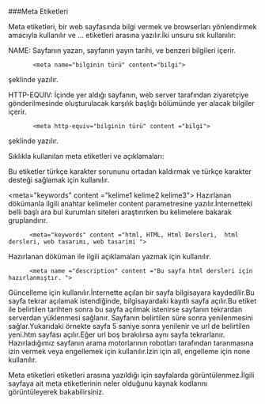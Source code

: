 ###Meta Etiketleri

Meta etiketleri, bir web sayfasında bilgi vermek ve browserları yönlendirmek amacıyla kullanılır ve <head>...</head> etiketleri arasına yazılır.İki unsuru sık kullanılır:

NAME: Sayfanın yazarı, sayfanın yayın tarihi, ve benzeri bilgileri içerir.

           <meta name="bilginin türü" content="bilgi">

şeklinde yazılır.

HTTP-EQUIV: İçinde yer aldığı sayfanın, web server tarafından ziyaretçiye gönderilmesinde oluşturulacak karşılık başlığı bölümünde yer alacak bilgiler içerir.

           <meta http-equiv="bilginin türü" content ="bilgi">

şeklinde yazılır.

Sıklıkla kullanılan meta etiketleri ve açıklamaları:

<meta http-equiv=Content-Type content="text/htm; charset=windows-1254">
<meta http-equiv=Content-Type content="text/htm; charset=iso-8859-9">
<meta http-equiv=Content-Type content="text/htm; charset=utf-8">
Bu etiketler türkçe karakter sorununu ortadan kaldırmak ve türkçe karakter desteği sağlamak için kullanılır.

<meta="keywords" content ="kelime1 kelime2 kelime3">
Hazırlanan dökümanla ilgili anahtar kelimeler content parametresine yazılır.İnternetteki belli başlı ara bul kurumları siteleri araştırırken bu kelimelere bakarak gruplandırır.

          <meta="keywords" content ="html, HTML, Html Dersleri,  html dersleri, web tasarımı, web tasarimi ">

<meta name ="description" content ="metin">
Hazırlanan döküman ile ilgili açıklamaları yazmak için kullanılır.

          <meta name ="description" content ="Bu sayfa html dersleri için hazırlanmıştır. ">

<meta http-equiv="expires" content ="Tarih">
Güncelleme için kullanılır.İnternette açılan bir sayfa bilgisayara kaydedilir.Bu sayfa tekrar açılamak istendiğinde, bilgisayardaki kayıtlı sayfa açılır.Bu etiket ile belirtilen tarihten sonra bu sayfa açılmak istenirse sayfanın tekrardan serverdan yüklenmesi sağlanır.

<meta http-equiv="expires" content ="Wed, 04 Apr 1999 23:59:59 GMT">

<meta http-equiv="refresh" content="5; url=yeni.htm">
Sayfanın belirtilen süre sonra yenilenmesini sağlar.Yukarıdaki örnekte sayfa 5 saniye sonra yenilenir ve url de belirtilen yeni.htm sayfası açılır.Eğer url boş bırakılırsa aynı sayfa tekrarlanır.

<meta name="robots" content="all veya none">
Hazırladığımız sayfanın arama motorlarının robotları tarafından taranmasına izin vermek veya engellemek için kullanılır.İzin için all, engelleme için none kullanılır.

Meta etiketleri <head> etiketleri arasına yazıldığı için sayfalarda görüntülenmez.İlgili sayfaya ait meta etiketlerinin neler olduğunu kaynak kodlarını görüntüleyerek bakabilirsiniz.
